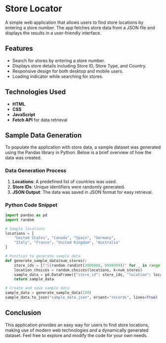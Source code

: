 # Store Locator

A simple web application that allows users to find store locations by entering a store number. The app fetches store data from a JSON file and displays the results in a user-friendly interface.

## Features

- Search for stores by entering a store number.
- Displays store details including Store ID, Store Type, and Country.
- Responsive design for both desktop and mobile users.
- Loading indicator while searching for stores.

## Technologies Used

- **HTML**
- **CSS**
- **JavaScript**
- **Fetch API** for data retrieval

## Sample Data Generation

To populate the application with store data, a sample dataset was generated using the Pandas library in Python. Below is a brief overview of how the data was created.

### Data Generation Process

1. **Locations**: A predefined list of countries was used.
2. **Store IDs**: Unique identifiers were randomly generated.
3. **JSON Output**: The data was saved in JSON format for easy retrieval.

### Python Code Snippet

```python
import pandas as pd
import random

# Sample locations
locations = [
    "United States", "Canada", "Spain", "Germany", 
    "Italy", "France", "United Kingdom", "Australia"
]

# Function to generate sample data
def generate_sample_data(num_stores):
    store_ids = [f"S{random.randint(3000000, 9999999)}" for _ in range(num_stores)]
    location_choices = random.choices(locations, k=num_stores)
    sample_data = pd.DataFrame({"store_id": store_ids, "location": location_choices})
    return sample_data

# Create and save sample data
sample_data = generate_sample_data(100)
sample_data.to_json("sample_data.json", orient="records", lines=True)
```

## Conclusion

This application provides an easy way for users to find store locations, making use of modern web technologies and a dynamically generated dataset. Feel free to explore and modify the code for your own needs.
